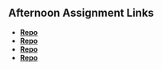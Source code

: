 ## Afternoon Assignment Links

* **[Repo](https://github.com/ArrMata/bcw-2023summer-vue-playground)**
* **[Repo](https://github.com/ArrMata/bcw-2023summer-regifted)**
* **[Repo](https://github.com/ArrMata/bcw-2023summer-gregslistVue)**
* **[Repo](https://github.com/ArrMata/bcw-2023summer-bloggr)**
